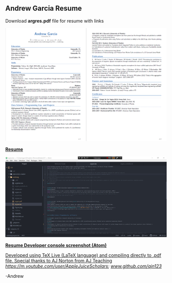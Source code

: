 ## Andrew Garcia Resume
Download **argres.pdf** file for resume with links

<a href="https://github.com/andrewrgarcia/CV/blob/master/andrewg/argres.pdf"><img src="Figure.png" alt="drawing" width="1900"/>

**Resume**


<a href="https://github.com/andrewrgarcia/CV/blob/master/andrewg/developer_console.png"><img src="developer_console.png" alt="drawing" width="1000"/>

**Resume Developer console screenshot (Atom)**

Developed using TeX Live (LaTeX language) and compiling directly to .pdf file. Special thanks to AJ Norton from AJ Teaching *https://m.youtube.com/user/AppleJuiceScholars; www.github.com/ajn123*

-Andrew
